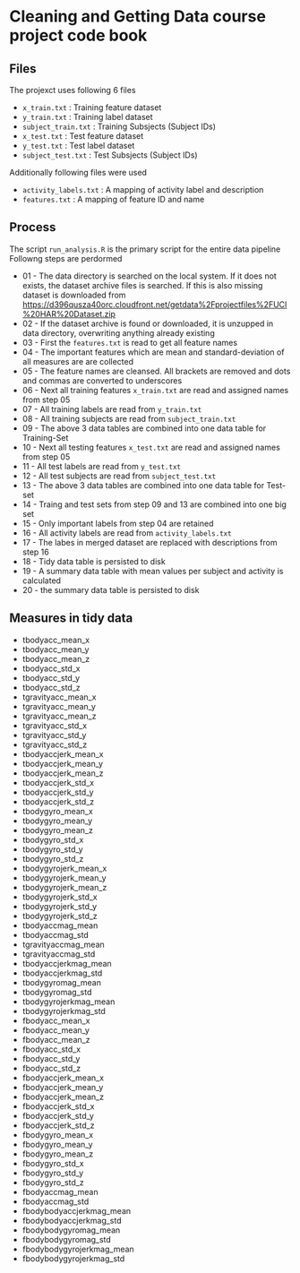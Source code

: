 # Cleaning and Getting Data course project code book

## Files
The projexct uses following 6 files

* `x_train.txt`         : Training feature dataset
* `y_train.txt`         : Training label dataset
* `subject_train.txt`   : Training Subsjects (Subject IDs) 
* `x_test.txt`          : Test feature dataset
* `y_test.txt`          : Test label dataset
* `subject_test.txt`    : Test Subsjects (Subject IDs)

Additionally following files were used

* `activity_labels.txt` : A mapping of activity label and description
* `features.txt`        : A mapping of feature ID and name

## Process

The script `run_analysis.R` is the primary script for the entire data pipeline
Followng steps are perdormed

* 01 - The data directory is searched on the local system. If it does not exists, the dataset archive files is searched. If this is also missing dataset is downloaded from https://d396qusza40orc.cloudfront.net/getdata%2Fprojectfiles%2FUCI%20HAR%20Dataset.zip
* 02 - If the dataset archive is found or downloaded, it is unzupped in data directory, overwriting anything already existing
* 03 - First the `features.txt` is read to get all feature names
* 04 - The important features which are mean and standard-deviation of all measures are are collected
* 05 - The feature names are cleansed. All brackets are removed and dots and commas are converted to underscores
* 06 - Next all training features `x_train.txt` are read and assigned names from step 05
* 07 - All training labels are read from `y_train.txt`
* 08 - All training subjects are read from `subject_train.txt`
* 09 - The above 3 data tables are combined into one data table for Training-Set
* 10 - Next all testing features `x_test.txt` are read and assigned names from step 05
* 11 - All test labels are read from `y_test.txt`
* 12 - All test subjects are read from `subject_test.txt`
* 13 - The above 3 data tables are combined into one data table for Test-set
* 14 - Traing and test sets from step 09 and 13 are combined into one big set
* 15 - Only important labels from step 04 are retained
* 16 - All activity labels are read from `activity_labels.txt`
* 17 - The labes in merged dataset are replaced with descriptions from step 16
* 18 - Tidy data table is persisted to disk
* 19 - A summary data table with mean values per subject and activity is calculated
* 20 - the summary data table is persisted to disk

## Measures in tidy data

* tbodyacc_mean_x
* tbodyacc_mean_y
* tbodyacc_mean_z
* tbodyacc_std_x
* tbodyacc_std_y
* tbodyacc_std_z
* tgravityacc_mean_x
* tgravityacc_mean_y
* tgravityacc_mean_z
* tgravityacc_std_x
* tgravityacc_std_y
* tgravityacc_std_z
* tbodyaccjerk_mean_x
* tbodyaccjerk_mean_y
* tbodyaccjerk_mean_z
* tbodyaccjerk_std_x
* tbodyaccjerk_std_y
* tbodyaccjerk_std_z
* tbodygyro_mean_x
* tbodygyro_mean_y
* tbodygyro_mean_z
* tbodygyro_std_x
* tbodygyro_std_y
* tbodygyro_std_z
* tbodygyrojerk_mean_x
* tbodygyrojerk_mean_y
* tbodygyrojerk_mean_z
* tbodygyrojerk_std_x
* tbodygyrojerk_std_y
* tbodygyrojerk_std_z
* tbodyaccmag_mean
* tbodyaccmag_std
* tgravityaccmag_mean
* tgravityaccmag_std
* tbodyaccjerkmag_mean
* tbodyaccjerkmag_std
* tbodygyromag_mean
* tbodygyromag_std
* tbodygyrojerkmag_mean
* tbodygyrojerkmag_std
* fbodyacc_mean_x
* fbodyacc_mean_y
* fbodyacc_mean_z
* fbodyacc_std_x
* fbodyacc_std_y
* fbodyacc_std_z
* fbodyaccjerk_mean_x
* fbodyaccjerk_mean_y
* fbodyaccjerk_mean_z
* fbodyaccjerk_std_x
* fbodyaccjerk_std_y
* fbodyaccjerk_std_z
* fbodygyro_mean_x
* fbodygyro_mean_y
* fbodygyro_mean_z
* fbodygyro_std_x
* fbodygyro_std_y
* fbodygyro_std_z
* fbodyaccmag_mean
* fbodyaccmag_std
* fbodybodyaccjerkmag_mean
* fbodybodyaccjerkmag_std
* fbodybodygyromag_mean
* fbodybodygyromag_std
* fbodybodygyrojerkmag_mean
* fbodybodygyrojerkmag_std



